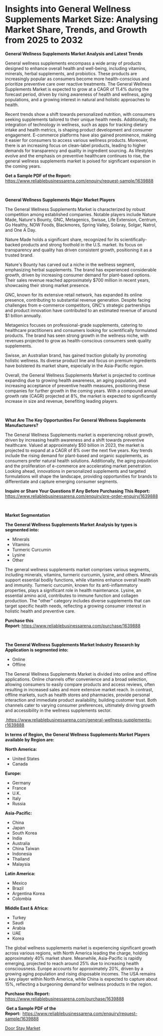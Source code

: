 <p><h1>Insights into General Wellness Supplements Market Size: Analysing Market Share, Trends, and Growth from 2025 to 2032</h1></p><p><strong>General Wellness Supplements Market Analysis and Latest Trends</strong></p>
<p><p>General wellness supplements encompass a wide array of products designed to enhance overall health and well-being, including vitamins, minerals, herbal supplements, and probiotics. These products are increasingly popular as consumers become more health-conscious and prioritize preventive care over reactive treatments. The General Wellness Supplements Market is expected to grow at a CAGR of 11.4% during the forecast period, driven by rising awareness of health and wellness, aging populations, and a growing interest in natural and holistic approaches to health.</p><p>Recent trends show a shift towards personalized nutrition, with consumers seeking supplements tailored to their unique health needs. Additionally, the integration of technology in wellness, such as apps for tracking dietary intake and health metrics, is shaping product development and consumer engagement. E-commerce platforms have also gained prominence, making it easier for consumers to access various wellness products. Moreover, there is an increasing focus on clean-label products, leading to higher demands for transparency and quality in ingredient sourcing. As lifestyles evolve and the emphasis on preventive healthcare continues to rise, the general wellness supplements market is poised for significant expansion in the coming years.</p></p>
<p><strong>Get a Sample PDF of the Report:&nbsp;</strong> <a href="https://www.reliablebusinessarena.com/enquiry/request-sample/1639888?utm_campaign=3566&utm_medium=2&utm_source=Github&utm_content=ia&utm_term=04042025&utm_id=general-wellness-supplements">https://www.reliablebusinessarena.com/enquiry/request-sample/1639888</a></p>
<p>&nbsp;</p>
<p><strong>General Wellness Supplements Major Market Players</strong></p>
<p><p>The General Wellness Supplements Market is characterized by robust competition among established companies. Notable players include Nature Made, Nature's Bounty, GNC, Metagenics, Swisse, Life Extension, Centrum, Go Healthy, NOW Foods, Blackmores, Spring Valley, Solaray, Solgar, Natrol, and One A Day. </p><p>Nature Made holds a significant share, recognized for its scientifically-backed products and strong foothold in the U.S. market. Its focus on transparency and quality has driven consistent growth, positioning it as a trusted brand.</p><p>Nature's Bounty has carved out a niche in the wellness segment, emphasizing herbal supplements. The brand has experienced considerable growth, driven by increasing consumer demand for plant-based options. Their sales revenue reached approximately $700 million in recent years, showcasing their strong market presence.</p><p>GNC, known for its extensive retail network, has expanded its online presence, contributing to substantial revenue generation. Despite facing challenges from e-commerce competitors, GNC's strategic partnerships and product innovation have contributed to an estimated revenue of around $1 billion annually.</p><p>Metagenics focuses on professional-grade supplements, catering to healthcare practitioners and consumers looking for scientifically formulated products. The brand has seen strong growth in the wellness niche, with revenues projected to grow as health-conscious consumers seek quality supplements.</p><p>Swisse, an Australian brand, has gained traction globally by promoting holistic wellness. Its diverse product line and focus on premium ingredients have bolstered its market share, especially in the Asia-Pacific region.</p><p>Overall, the General Wellness Supplements Market is projected to continue expanding due to growing health awareness, an aging population, and increasing acceptance of preventive health measures, positioning these companies for further growth in the coming years. With a compound annual growth rate (CAGR) projected at 8%, the market is expected to significantly increase in size and revenue, benefiting leading players.</p></p>
<p>&nbsp;</p>
<p><strong>What Are The Key Opportunities For General Wellness Supplements Manufacturers?</strong></p>
<p><p>The General Wellness Supplements market is experiencing robust growth, driven by increasing health awareness and a shift towards preventive healthcare. Valued at approximately $50 billion in 2023, the market is projected to expand at a CAGR of 8% over the next five years. Key trends include the rising demand for plant-based and organic supplements, as consumers prefer natural health solutions. Additionally, the aging population and the proliferation of e-commerce are accelerating market penetration. Looking ahead, innovations in personalized supplements and targeted formulations will shape the landscape, providing opportunities for brands to differentiate and capture emerging consumer segments.</p></p>
<p><strong>Inquire or Share Your Questions If Any Before Purchasing This Report:</strong> <a href="https://www.reliablebusinessarena.com/enquiry/pre-order-enquiry/1639888?utm_campaign=3566&utm_medium=2&utm_source=Github&utm_content=ia&utm_term=04042025&utm_id=general-wellness-supplements">https://www.reliablebusinessarena.com/enquiry/pre-order-enquiry/1639888</a></p>
<p>&nbsp;</p>
<p><strong>Market Segmentation</strong></p>
<p><strong>The General Wellness Supplements Market Analysis by types is segmented into:</strong></p>
<p><ul><li>Minerals</li><li>Vitamins</li><li>Turmeric Curcumin</li><li>Lysine</li><li>Other</li></ul></p>
<p><p>The general wellness supplements market comprises various segments, including minerals, vitamins, turmeric curcumin, lysine, and others. Minerals support essential bodily functions, while vitamins enhance overall health and immunity. Turmeric curcumin, known for its anti-inflammatory properties, plays a significant role in health maintenance. Lysine, an essential amino acid, contributes to immune function and collagen production. The "other" category includes diverse supplements that can target specific health needs, reflecting a growing consumer interest in holistic health and preventive care.</p></p>
<p><strong>Purchase this Report:&nbsp;</strong><a href="https://www.reliablebusinessarena.com/purchase/1639888?utm_campaign=3566&utm_medium=2&utm_source=Github&utm_content=ia&utm_term=04042025&utm_id=general-wellness-supplements">https://www.reliablebusinessarena.com/purchase/1639888</a></p>
<p>&nbsp;</p>
<p><strong>The General Wellness Supplements Market Industry Research by Application is segmented into:</strong></p>
<p><ul><li>Online</li><li>Offline</li></ul></p>
<p><p>The General Wellness Supplements Market is divided into online and offline applications. Online channels offer convenience and a broad selection, allowing consumers to easily compare products and access reviews, often resulting in increased sales and more extensive market reach. In contrast, offline markets, such as health stores and pharmacies, provide personal interaction and immediate product availability, building customer trust. Both channels cater to varying consumer preferences, ultimately driving growth and accessibility in the wellness supplements sector.</p></p>
<p><a href="https://www.reliablebusinessarena.com/general-wellness-supplements-r1639888?utm_campaign=3566&utm_medium=2&utm_source=Github&utm_content=ia&utm_term=04042025&utm_id=general-wellness-supplements">&nbsp;https://www.reliablebusinessarena.com/general-wellness-supplements-r1639888</a></p>
<p><strong>In terms of Region, the General Wellness Supplements Market Players available by Region are:</strong></p>
<p>
    <p> <strong> North America: </strong>
        <ul>
            <li>United States</li>
            <li>Canada</li>
        </ul>
        </p> 
    <p> <strong> Europe: </strong>
        <ul>
            <li>Germany</li>
            <li>France</li>
            <li>U.K.</li>
            <li>Italy</li>
            <li>Russia</li>
        </ul>
        </p> 
    <p> <strong> Asia-Pacific: </strong>
        <ul>
            <li>China</li>
            <li>Japan</li>
            <li>South Korea</li>
            <li>India</li>
            <li>Australia</li>
            <li>China Taiwan</li>
            <li>Indonesia</li>
            <li>Thailand</li>
            <li>Malaysia</li>
        </ul>
        </p> 
    <p> <strong> Latin America: </strong>
        <ul>
            <li>Mexico</li>
            <li>Brazil</li>
            <li>Argentina Korea</li>
            <li>Colombia</li>
        </ul>
        </p> 
    <p> <strong> Middle East & Africa: </strong>
        <ul>
            <li>Turkey</li>
            <li>Saudi</li>
            <li>Arabia</li>
            <li>UAE</li>
            <li>Korea</li>
        </ul>
    </p>
    </p>
<p><p>The global wellness supplements market is experiencing significant growth across various regions, with North America leading the charge, holding approximately 40% market share. Meanwhile, Asia-Pacific is rapidly emerging, projected to reach around 25% due to increasing health consciousness. Europe accounts for approximately 20%, driven by a growing aging population and rising disposable incomes. The USA remains a key player within North America, while China is expected to capture about 15%, reflecting a burgeoning demand for wellness products in the region.</p></p>
<p><strong>Purchase this Report: </strong><a href="https://www.reliablebusinessarena.com/purchase/1639888?utm_campaign=3566&utm_medium=2&utm_source=Github&utm_content=ia&utm_term=04042025&utm_id=general-wellness-supplements">https://www.reliablebusinessarena.com/purchase/1639888</a></p>
<p>&nbsp;<strong>Get a Sample PDF of the Report:&nbsp;&nbsp;</strong><a href="https://www.reliablebusinessarena.com/enquiry/request-sample/1639888?utm_campaign=3566&utm_medium=2&utm_source=Github&utm_content=ia&utm_term=04042025&utm_id=general-wellness-supplements">https://www.reliablebusinessarena.com/enquiry/request-sample/1639888</a></p>
<p><strong></strong></p>
<p><p><a href="https://github.com/marteionun0/Market-Research-Report-List-1/blob/main/door-stay-market.md?utm_campaign=3566&utm_medium=2&utm_source=Github&utm_content=ia&utm_term=04042025&utm_id=general-wellness-supplements">Door Stay Market</a></p></p>